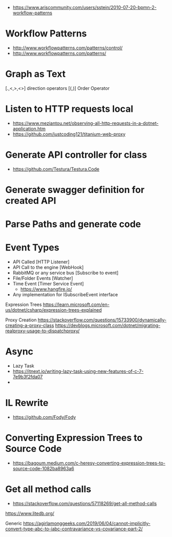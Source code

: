 * https://www.ariscommunity.com/users/sstein/2010-07-20-bpmn-2-workflow-patterns
# Workflow Patterns
* http://www.workflowpatterns.com/patterns/control/
* http://www.workflowpatterns.com/patterns/
# Graph as Text
[.,<,>,<>] direction operators
[(,)] Order Operator


# Listen to HTTP requests local
* https://www.meziantou.net/observing-all-http-requests-in-a-dotnet-application.htm
* https://github.com/justcoding121/titanium-web-proxy

# Generate API controller for class
* https://github.com/Testura/Testura.Code
# Generate swagger definition for created API
# Parse Paths and generate code


# Event Types
* API Called [HTTP Listener]
* API Call to the engine [WebHook]
* RabbitMQ or any service bus [Subscribe to event]
* File/Folder Events [Watcher]
* Time Event [Timer Service Event]
	* https://www.hangfire.io/
* Any implementation for ISubscribeEvent<T> interface


Expression Trees
https://learn.microsoft.com/en-us/dotnet/csharp/expression-trees-explained

Proxy Creation
https://stackoverflow.com/questions/15733900/dynamically-creating-a-proxy-class
https://devblogs.microsoft.com/dotnet/migrating-realproxy-usage-to-dispatchproxy/

# Async 
* Lazy Task
* https://itnext.io/writing-lazy-task-using-new-features-of-c-7-7e9b3f2fda07
* 

# IL Rewrite 
* https://github.com/Fody/Fody

# Converting Expression Trees to Source Code
* https://bagoum.medium.com/c-heresy-converting-expression-trees-to-source-code-1082ba8963a6

# Get all method calls
* https://stackoverflow.com/questions/57118269/get-all-method-calls


https://www.litedb.org/


Generic
https://agirlamonggeeks.com/2019/06/04/cannot-implicitly-convert-type-abc-to-iabc-contravariance-vs-covariance-part-2/